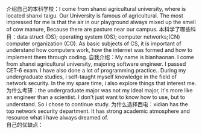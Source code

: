 介绍自己的本科学校：I come from shanxi  agricultural university, where is located shanxi taigu. Our University is famous of agricultural. The most impressed for me is that  the air in our playground always mixed up the smell of cow manure, Because there are pasture near our campus.
本科学了哪些科目：data struct (DS); operating system (OS); computer networks;(CN) computer organization (CO). As basic subjects of CS, it is important of understand how computers work, how the internet was formed and how to implement them through coding.
自我介绍：My name is bianhaonan. I come from shanxi agricultural university, majoring software engineer. I passed CET-6 exam. I have also done a lot of programming practice.. During my undergraduate studies, i self-taught myself knowledge in the field of network security. In the my spare time, i also explore things that interest me.
为什么考研：the undergraduate major was not my ideal major, it's more like an engineer than a scientist. I don't just want to know how to use, but to understand. So i chose to continue study.
为什么选择西电：xidian has  the top network security department. It has strong academic atmosphere and resource what i have always dreamed of.  
自己的优缺点：